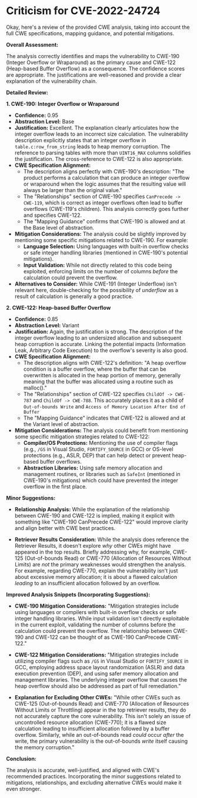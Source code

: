 # Criticism for CVE-2022-24724

Okay, here's a review of the provided CWE analysis, taking into account the full CWE specifications, mapping guidance, and potential mitigations.

**Overall Assessment:**

The analysis correctly identifies and maps the vulnerability to CWE-190 (Integer Overflow or Wraparound) as the primary cause and CWE-122 (Heap-based Buffer Overflow) as a consequence. The confidence scores are appropriate. The justifications are well-reasoned and provide a clear explanation of the vulnerability chain.

**Detailed Review:**

**1. CWE-190: Integer Overflow or Wraparound**

*   **Confidence:** 0.95
*   **Abstraction Level:** Base
*   **Justification:** Excellent. The explanation clearly articulates how the integer overflow leads to an incorrect size calculation. The vulnerability description explicitly states that an integer overflow in `table.c:row_from_string` leads to heap memory corruption. The reference to parsing tables with more than `UINT16_MAX` columns solidifies the justification. The cross-reference to CWE-122 is also appropriate.
*   **CWE Specification Alignment:**
    *   The description aligns perfectly with CWE-190's description:  "The product performs a calculation that can produce an integer overflow or wraparound when the logic assumes that the resulting value will always be larger than the original value."
    *   The "Relationships" section of CWE-190 specifies `CanPrecede -> CWE-119`, which is correct as integer overflows often lead to buffer overflows (CWE-119's children). This analysis correctly goes further and specifies CWE-122.
    *   The "Mapping Guidance" confirms that CWE-190 is allowed and at the Base level of abstraction.
*   **Mitigation Considerations:** The analysis could be slightly improved by mentioning some specific mitigations related to CWE-190. For example:
    *   **Language Selection:** Using languages with built-in overflow checks or safe integer handling libraries (mentioned in CWE-190's potential mitigations).
    *   **Input Validation:** While not directly related to this code being exploited, enforcing limits on the number of columns *before* the calculation could prevent the overflow.
*   **Alternatives to Consider:** While CWE-191 (Integer Underflow) isn't relevant here, double-checking for the possibility of *underflow* as a result of calculation is generally a good practice.

**2. CWE-122: Heap-based Buffer Overflow**

*   **Confidence:** 0.85
*   **Abstraction Level:** Variant
*   **Justification:** Again, the justification is strong. The description of the integer overflow leading to an undersized allocation and subsequent heap corruption is accurate. Linking the potential impacts (Information Leak, Arbitrary Code Execution) to the overflow's severity is also good.
*   **CWE Specification Alignment:**
    *   The description aligns with CWE-122's definition: "A heap overflow condition is a buffer overflow, where the buffer that can be overwritten is allocated in the heap portion of memory, generally meaning that the buffer was allocated using a routine such as malloc()."
    *   The "Relationships" section of CWE-122 specifies `ChildOf -> CWE-787` and `ChildOf -> CWE-788`. This accurately places it as a child of `Out-of-bounds Write` and  `Access of Memory Location After End of Buffer`
    *   The "Mapping Guidance" indicates that CWE-122 is allowed and at the Variant level of abstraction.
*   **Mitigation Considerations:** The analysis could benefit from mentioning some specific mitigation strategies related to CWE-122:
    *   **Compiler/OS Protections:** Mentioning the use of compiler flags (e.g., `/GS` in Visual Studio, `FORTIFY_SOURCE` in GCC) or OS-level protections (e.g., ASLR, DEP) that can help detect or prevent heap-based buffer overflows.
    *   **Abstraction Libraries:**  Using safe memory allocation and management routines, or libraries such as `SafeInt` (mentioned in CWE-190's mitigations) which could have prevented the integer overflow in the first place.

**Minor Suggestions:**

*   **Relationship Analysis:**  While the explanation of the relationship between CWE-190 and CWE-122 is implied, making it explicit with something like "CWE-190 CanPrecede CWE-122" would improve clarity and align better with CWE best practices.

*   **Retriever Results Consideration:** While the analysis does reference the Retriever Results, it doesn't explore *why* other CWEs might have appeared in the top results.  Briefly addressing why, for example, CWE-125 (Out-of-bounds Read) or CWE-770 (Allocation of Resources Without Limits) are *not* the primary weaknesses would strengthen the analysis. For example, regarding CWE-770, explain the vulnerability isn't just about excessive memory allocation; it is about a flawed calculation *leading* to an insufficient allocation followed by an overflow.

**Improved Analysis Snippets (Incorporating Suggestions):**

*   **CWE-190 Mitigation Considerations:**  "Mitigation strategies include using languages or compilers with built-in overflow checks or safe integer handling libraries.  While input validation isn't directly exploitable in the current exploit, validating the number of columns before the calculation could prevent the overflow.  The relationship between CWE-190 and CWE-122 can be thought of as CWE-190 CanPrecede CWE-122."

*   **CWE-122 Mitigation Considerations:**  "Mitigation strategies include utilizing compiler flags such as `/GS` in Visual Studio or `FORTIFY_SOURCE` in GCC, employing address space layout randomization (ASLR) and data execution prevention (DEP), and using safer memory allocation and management libraries. The underlying integer overflow that causes the heap overflow should also be addressed as part of full remediation."

*   **Explanation for Excluding Other CWEs:** "While other CWEs such as CWE-125 (Out-of-bounds Read) and CWE-770 (Allocation of Resources Without Limits or Throttling) appear in the top retriever results, they do not accurately capture the core vulnerability.  This isn't solely an issue of uncontrolled resource allocation (CWE-770); it is a flawed size calculation leading to insufficient allocation followed by a buffer overflow. Similarly, while an out-of-bounds read *could* occur *after* the write, the primary vulnerability is the out-of-bounds *write* itself causing the memory corruption."

**Conclusion:**

The analysis is accurate, well-justified, and aligned with CWE's recommended practices. Incorporating the minor suggestions related to mitigations, relationships, and excluding alternative CWEs would make it even stronger.